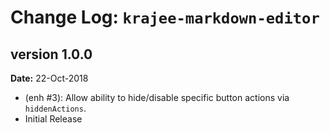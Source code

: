 Change Log: `krajee-markdown-editor`
====================================

## version 1.0.0

**Date:** 22-Oct-2018

- (enh #3): Allow ability to hide/disable specific button actions via `hiddenActions`.
- Initial Release
